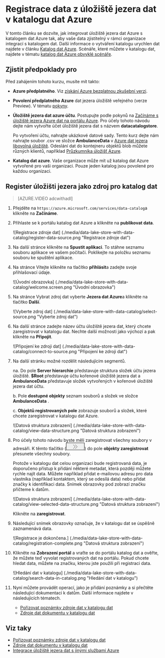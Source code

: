 <properties
   pageTitle="Registrace data z úložiště jezera dat v katalogu dat Azure | Microsoft Azure"
   description="Registrace data z úložiště jezera dat v katalogu dat Azure"
   services="data-lake-store,data-catalog" 
   documentationCenter=""
   authors="nitinme"
   manager="jhubbard"
   editor="cgronlun"/>

<tags
   ms.service="data-lake-store"
   ms.devlang="na"
   ms.topic="article"
   ms.tgt_pltfrm="na"
   ms.workload="big-data"
   ms.date="10/28/2016"
   ms.author="nitinme"/>

# <a name="register-data-from-data-lake-store-in-azure-data-catalog"></a>Registrace data z úložiště jezera dat v katalogu dat Azure

V tomto článku se dozvíte, jak integrovat úložiště jezera dat Azure s katalogem dat Azure tak, aby vaše data zjistitelný v rámci organizace integrací s katalogem dat. Další informace o vytváření katalogu urychlen dat najdete v článku [Katalog dat Azure](../data-catalog/data-catalog-what-is-data-catalog.md). Scénáře, které můžete v katalogu dat, najdete v tématu [katalog dat Azure obvyklé scénáře](../data-catalog/data-catalog-common-scenarios.md).

## <a name="prerequisites"></a>Zjistit předpoklady pro

Před zahájením tohoto kurzu, musíte mít takto:

- **Azure předplatného**. Viz [získání Azure bezplatnou zkušební verzi](https://azure.microsoft.com/pricing/free-trial/).

- **Povolení předplatného Azure** dat jezera úložiště veřejného (verze Preview). V tématu [pokyny](data-lake-store-get-started-portal.md#signup).

- **Úložiště jezera dat azure účtu**. Postupujte podle pokynů na [Začínáme s úložiště jezera Azure dat na portálu Azure](data-lake-store-get-started-portal.md). Pro účely tohoto návodu dejte nám vytvořte účet úložiště jezera dat s názvem **datacatalogstore**. 

    Po vytvoření účtu, nahrajte ukázkové datové sady. Tento kurz dejte nám nahrajte soubor .csv ve složce **AmbulanceData** v [Azure dat jezera libovolná úložiště](https://github.com/Azure/usql/tree/master/Examples/Samples/Data/AmbulanceData/). Odeslání dat do kontejneru objektů blob můžete různých klientů, například [Průzkumníka úložišť Azure](http://storageexplorer.com/).

- **Katalog dat azure**. Vaše organizace může mít už katalog dat Azure vytvořené pro vaši organizaci. Pouze jeden katalog jsou povolené pro každou organizaci.

## <a name="register-data-lake-store-as-a-source-for-data-catalog"></a>Register úložišti jezera jako zdroj pro katalog dat

>[AZURE.VIDEO adcwithadl] 

1. Přejděte na `https://azure.microsoft.com/services/data-catalog`a klikněte na **Začínáme**.

2. Přihlaste se k portálu katalog dat Azure a klikněte na **publikovat data**.

    ![Registrace zdroje dat] (./media/data-lake-store-with-data-catalog/register-data-source.png "Registrace zdroje dat")

3. Na další stránce klikněte na **Spustit aplikaci**. To stáhne seznamu souboru aplikace ve vašem počítači. Poklikejte na položku seznamu souboru ke spuštění aplikace.

4. Na stránce Vítejte klikněte na tlačítko **přihlásit**a zadejte svoje přihlašovací údaje.

    ![Úvodní obrazovka] (./media/data-lake-store-with-data-catalog/welcome.screen.png "Úvodní obrazovka")

5. Na stránce Vybrat zdroj dat vyberte **Jezera dat Azure**a klikněte na tlačítko **Další**.

    ![Vyberte zdroj dat] (./media/data-lake-store-with-data-catalog/select-source.png "Vyberte zdroj dat")

6. Na další stránce zadejte název účtu úložiště jezera dat, který chcete zaregistrovat v katalogu dat. Nechte další možnosti jako výchozí a pak klikněte na **Připojit**.

    ![Připojení ke zdroji dat] (./media/data-lake-store-with-data-catalog/connect-to-source.png "Připojení ke zdroji dat")

7. Na další stránku možné rozdělit následujícím segmentů.

    na. Do pole **Server hierarchie** představuje struktura složek účtu jezera úložiště. **$Root** představuje účtu kořenové úložiště jezera dat a **AmbulanceData** představuje složek vytvořených v kořenové úložiště jezera dat účtu.

    b. Pole **dostupné objekty** seznam souborů a složek ve složce **AmbulanceData** .

    c. **Objektů registrovaných pole** zobrazuje souborů a složek, které chcete zaregistrovat v katalogu dat Azure.

    ![Datová struktura zobrazení] (./media/data-lake-store-with-data-catalog/view-data-structure.png "Datová struktura zobrazení")

8. Pro účely tohoto návodu byste měli zaregistrovat všechny soubory v adresáři. K těmto tlačítko (![přesunout objekty](./media/data-lake-store-with-data-catalog/move-objects.png "přesunout objekty")) do pole **objekty zaregistrovat** přesunete všechny soubory. 

    Protože v katalogu dat celou organizaci bude registrovaná data, je doporučeno přístup k přidání některé metadat, která později můžete rychle najít data. Můžete například přidat e-mailovou adresu pro data vlastníka (například kontaktem, který se odesílá data) nebo přidat značky k identifikaci data. Snímek obrazovky pod zobrazí značku přičteme k datům.

    ![Datová struktura zobrazení] (./media/data-lake-store-with-data-catalog/view-selected-data-structure.png "Datová struktura zobrazení")

    Klikněte na **zaregistrovat**.

8. Následující snímek obrazovky označuje, že v katalogu dat se úspěšně zaznamenává data.

    ![Registrace je dokončena.] (./media/data-lake-store-with-data-catalog/registration-complete.png "Datová struktura zobrazení")

9. Klikněte na **Zobrazení portál** a vraťte se do portálu katalog dat a ověřte, že můžete teď vyvolat registrovaných dat na portálu. Pokud chcete hledat data, můžete na značku, kterou jste použili při registraci data.

    ![Hledání dat v katalogu] (./media/data-lake-store-with-data-catalog/search-data-in-catalog.png "Hledání dat v katalogu")

10. Nyní můžete provádět operací, jako je přidání poznámky a si přečtěte následující dokumentaci k datům. Další informace najdete v následujících tématech.
    * [Pořizovat poznámky zdroje dat v katalogu dat](../data-catalog/data-catalog-how-to-annotate.md)
    * [Zdroje dat dokumentu v katalogu dat](../data-catalog/data-catalog-how-to-documentation.md)

## <a name="see-also"></a>Viz taky

* [Pořizovat poznámky zdroje dat v katalogu dat](../data-catalog/data-catalog-how-to-annotate.md)
* [Zdroje dat dokumentu v katalogu dat](../data-catalog/data-catalog-how-to-documentation.md)
* [Integrace úložiště jezera dat s jinými službami Azure](data-lake-store-integrate-with-other-services.md)
